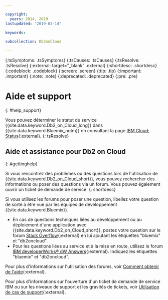 ```yaml
---

copyright:
  years: 2014, 2019
lastupdated: "2019-03-14"

keywords: 

subcollection: Db2onCloud

---
```


<!-- Attribute definitions --> 
{:tsSymptoms: .tsSymptoms} 
{:tsCauses: .tsCauses} 
{:tsResolve: .tsResolve} 
{:external: target="_blank" .external}
{:shortdesc: .shortdesc}
{:codeblock: .codeblock}
{:screen: .screen}
{:tip: .tip}
{:important: .important}
{:note: .note}
{:deprecated: .deprecated}
{:pre: .pre}

# Aide et support
{: #help_support}

Vous pouvez déterminer le statut du service {{site.data.keyword.Db2_on_Cloud_long}} dans {{site.data.keyword.Bluemix_notm}} en consultant la page [IBM Cloud: Status](https://cloud.ibm.com/status?selected=status){:external}.
{: tsResolve}

<!--* Status monitoring:
  * [All regions](https://cloud.ibm.com/status?selected=status){:external} -->

## Aide et assistance pour Db2 on Cloud
{: #gettinghelp}

Si vous rencontrez des problèmes ou des questions lors de l'utilisation de
{{site.data.keyword.Db2_on_Cloud_short}}, vous pouvez rechercher des informations ou poser des questions via un
forum. Vous pouvez également ouvrir un ticket de demande de service.
{: shortdesc}

Si vous utilisez les forums pour poser une question, libellez votre question de sorte à être vue par les équipes de développement {{site.data.keyword.Bluemix}}.

* En cas de questions techniques liées au développement ou au déploiement d'une application avec {{site.data.keyword.Db2_on_Cloud_short}}, postez votre question sur le forum [Stack Overflow](https://stackoverflow.com/questions/ask/advice?){:external} en lui ajoutant les étiquettes "bluemix" et "db2oncloud".
* Pour les questions liées au service et à la mise en route, utilisez le forum [IBM developerWorks® dW Answers](https://developer.ibm.com/answers/questions/ask/?smartspace=bluemix){:external}. Indiquez les étiquettes "bluemix" et "db2oncloud".

Pour plus d'informations sur l'utilisation des forums, voir
[Comment obtenir de l'aide](/docs/get-support?topic=get-support-getting-customer-support#using-avatar){:external}.

Pour plus d'informations sur l'ouverture d'un ticket de demande de service IBM ou sur les niveaux de support et les gravités de tickets, voir [Utilisation de cas de support](/docs/get-support?topic=get-support-open-case#open-case){:external}.



